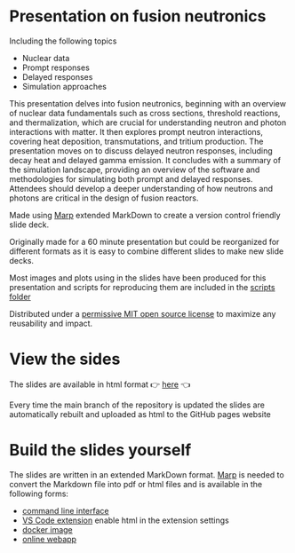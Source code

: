 # Presentation on fusion neutronics

Including the following topics

- Nuclear data
- Prompt responses
- Delayed responses
- Simulation approaches


This presentation delves into fusion neutronics, beginning with an overview of nuclear data fundamentals such as cross sections, threshold reactions, and thermalization, which are crucial for understanding neutron and photon interactions with matter. It then explores prompt neutron interactions, covering heat deposition, transmutations, and tritium production. The presentation moves on to discuss delayed neutron responses, including decay heat and delayed gamma emission. It concludes with a summary of the simulation landscape, providing an overview of the software and methodologies for simulating both prompt and delayed responses. Attendees should develop a deeper understanding of how neutrons and photons are critical in the design of fusion reactors.

Made using [Marp](https://marp.app/) extended MarkDown to create a version control friendly slide deck.

Originally made for a 60 minute presentation but could be reorganized for different formats as it is easy to combine different slides to make new slide decks.

Most images and plots using in the slides have been produced for this presentation and scripts for reproducing them are included in the [scripts folder](https://github.com/fusion-energy/fusion-neutronics-presentation-slides)

Distributed under a [permissive MIT open source license](https://github.com/fusion-energy/fusion-neutronics-presentation-slides/blob/main/LICENSE) to maximize any reusability and impact.

# View the sides

The slides are available in html format 👉 [here](https://fusion-energy.github.io/fusion-neutronics-presentation-slides/index.html) 👈
 <!-- and [pdf format here](https://github.com/fusion-energy/fusion-neutronics-presentation-slides/files/14224293/slides.pdf) -->

Every time the main branch of the repository is updated the slides are automatically rebuilt and uploaded as html to the GitHub pages website

# Build the slides yourself

The slides are written in an extended MarkDown format. [Marp](https://marp.app/) is needed to convert the Markdown file into pdf or html files and is available in the following forms:
- [command line interface](https://github.com/marp-team/marp-cli)
- [VS Code extension](https://marketplace.visualstudio.com/items?itemName=marp-team.marp-vscode) enable html in the extension settings
- [docker image](https://hub.docker.com/r/marpteam/marp-cli/)
- [online webapp](https://demo.marpeditor.com/)
